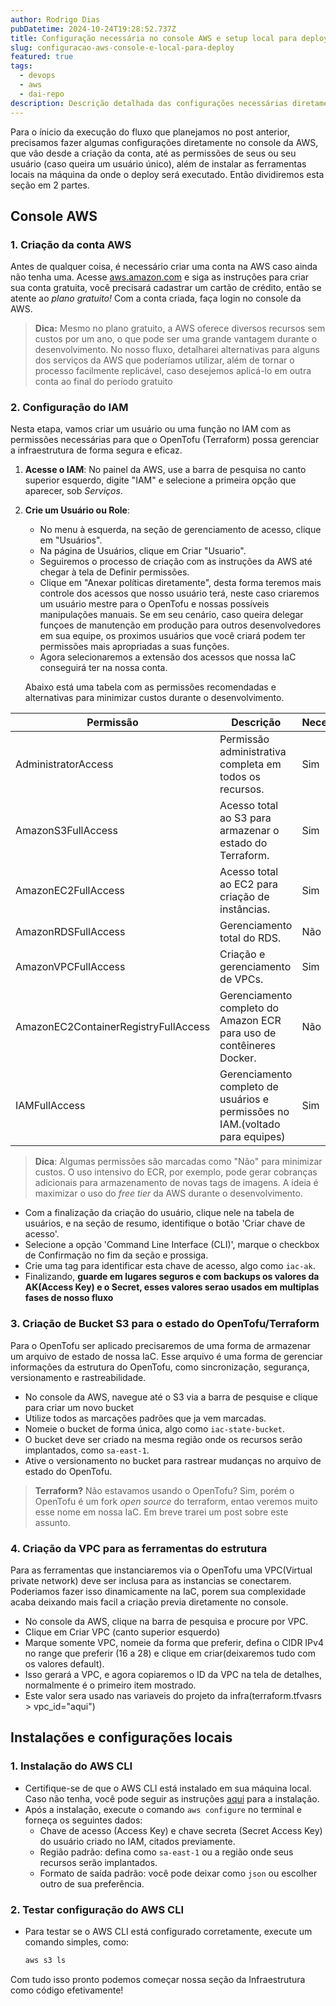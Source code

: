 ```yaml
---
author: Rodrigo Dias
pubDatetime: 2024-10-24T19:28:52.737Z
title: Configuração necessária no console AWS e setup local para deploy
slug: configuracao-aws-console-e-local-para-deploy
featured: true
tags:
  - devops
  - aws 
  - dai-repo
description: Descrição detalhada das configurações necessárias diretamente no console AWS e instalações locais para o ínicio do deploy com o dai-repo.
---
```


Para o ínicio da execução do fluxo que planejamos no post anterior, precisamos fazer algumas configurações diretamente no console da AWS, que vão desde a criação da conta, até as permissões de seus ou seu usuário (caso queira um usuário único), além de instalar as ferramentas locais na máquina da onde o deploy será executado. Então dividiremos esta seção em 2 partes.

## Console AWS

### 1. Criação da conta AWS
Antes de qualquer coisa, é necessário criar uma conta na AWS caso ainda não tenha uma. Acesse [aws.amazon.com](https://aws.amazon.com) e siga as instruções para criar sua conta gratuita, você precisará cadastrar um cartão de crédito, então se atente ao _plano gratuito!_ Com a conta criada, faça login no console da AWS.

> **Dica:** Mesmo no plano gratuito, a AWS oferece diversos recursos sem custos por um ano, o que pode ser uma grande vantagem durante o desenvolvimento. No nosso fluxo, detalharei alternativas para alguns dos serviços da AWS que poderíamos utilizar, além de tornar o processo facilmente replicável, caso desejemos aplicá-lo em outra conta ao final do período gratuito

### 2. Configuração do IAM

Nesta etapa, vamos criar um usuário ou uma função no IAM com as permissões necessárias para que o OpenTofu (Terraform) possa gerenciar a infraestrutura de forma segura e eficaz.

1. **Acesse o IAM**: No painel da AWS, use a barra de pesquisa no canto superior esquerdo, digite "IAM" e selecione a primeira opção que aparecer, sob *Serviços*.
2. **Crie um Usuário ou Role**:
   - No menu à esquerda, na seção de gerenciamento de acesso, clique em "Usuários".
   - Na página de Usuários, clique em Criar "Usuario".
   - Seguiremos o processo de criação com as instruções da AWS até chegar à tela de Definir permissões.
   - Clique em "Anexar políticas diretamente", desta forma teremos mais controle dos acessos que nosso usuário terá, neste caso criaremos um usuário mestre para o OpenTofu e nossas possíveis manipulações manuais. Se em seu cenário, caso queira delegar funçoes de manutenção em produção para outros desenvolvedores em sua equipe, os proximos usuários que você criará podem ter permissões mais apropriadas a suas funções.
   - Agora selecionaremos a extensão dos acessos que nossa IaC conseguirá ter na nossa conta.

   Abaixo está uma tabela com as permissões recomendadas e alternativas para minimizar custos durante o desenvolvimento.

| **Permissão**                 | **Descrição**                                                          | **Necessário?** | **Alternativa**          |
|-------------------------------|------------------------------------------------------------------------|-----------------|--------------------------|
| AdministratorAccess           | Permissão administrativa completa em todos os recursos.               | Sim             | N/A                      |
| AmazonS3FullAccess            | Acesso total ao S3 para armazenar o estado do Terraform.              | Sim             | N/A                      |
| AmazonEC2FullAccess           | Acesso total ao EC2 para criação de instâncias.                       | Sim             | N/A                      |
| AmazonRDSFullAccess           | Gerenciamento total do RDS.                                           | Não             | Container local          |
| AmazonVPCFullAccess           | Criação e gerenciamento de VPCs.                                      | Sim             | N/A                      |
| AmazonEC2ContainerRegistryFullAccess | Gerenciamento completo do Amazon ECR para uso de contêineres Docker. | Não        | Docker Hub          |
| IAMFullAccess                 | Gerenciamento completo de usuários e permissões no IAM.(voltado para equipes)            | Sim             | N/A |

> **Dica**: Algumas permissões são marcadas como "Não" para minimizar custos. O uso intensivo do ECR, por exemplo, pode gerar cobranças adicionais para armazenamento de novas tags de imagens. A ideia é maximizar o uso do *free tier* da AWS durante o desenvolvimento.

- Com a finalização da criação do usuário, clique nele na tabela de usuários, e na seção de resumo, identifique o botão 'Criar chave de acesso'.
- Selecione a opção 'Command Line Interface (CLI)', marque o checkbox de Confirmação no fim da seção e prossiga.
- Crie uma tag para identificar esta chave de acesso, algo como `iac-ak`.
- Finalizando, **guarde em lugares seguros e com backups os valores da AK(Access Key) e o Secret, esses valores serao usados em multiplas fases de nosso fluxo**


### 3. Criação de Bucket S3 para o estado do OpenTofu/Terraform
Para o OpenTofu ser aplicado precisaremos de uma forma de armazenar um arquivo de estado de nossa IaC. Esse arquivo é uma forma de gerenciar informações da estrutura do OpenTofu, como sincronização, segurança, versionamento e rastreabilidade.

- No console da AWS, navegue até o S3 via a barra de pesquise e clique para criar um novo bucket
- Utilize todos as marcações padrões que ja vem marcadas.
- Nomeie o bucket de forma única, algo como `iac-state-bucket`.
- O bucket deve ser criado na mesma região onde os recursos serão implantados, como `sa-east-1`.
- Ative o versionamento no bucket para rastrear mudanças no arquivo de estado do OpenTofu.

> **Terraform?**  Não estavamos usando o OpenTofu? Sim, porém o OpenTofu é um fork *open source* do terraform, entao veremos muito esse nome em nossa IaC. Em breve trarei um post sobre este assunto.


### 4. Criação da VPC para as ferramentas do estrutura
Para as ferramentas que instanciaremos via o OpenTofu uma VPC(Virtual private network) deve ser inclusa para as instancias se conectarem. Poderiamos fazer isso dinamicamente na IaC, porem sua complexidade acaba deixando mais facil a criação previa diretamente no console.

- No console da AWS, clique na barra de pesquisa e procure por VPC.
- Clique em Criar VPC (canto superior esquerdo)
- Marque somente VPC, nomeie da forma que preferir, defina o CIDR IPv4 no range que preferir (16 a 28) e clique em criar(deixaremos tudo com os valores default).
- Isso gerará a VPC, e agora copiaremos o ID da VPC na tela de detalhes, normalmente é o primeiro item mostrado.
- Este valor sera usado nas variaveis do projeto da infra(terraform.tfvasrs > vpc_id="aqui")


## Instalações e configurações locais

### 1. Instalação do AWS CLI
- Certifique-se de que o AWS CLI está instalado em sua máquina local. Caso não tenha, você pode seguir as instruções [aqui](https://docs.aws.amazon.com/cli/latest/userguide/install-cliv2.html) para a instalação.
- Após a instalação, execute o comando `aws configure` no terminal e forneça os seguintes dados:
  - Chave de acesso (Access Key) e chave secreta (Secret Access Key) do usuário criado no IAM, citados previamente.
  - Região padrão: defina como `sa-east-1` ou a região onde seus recursos serão implantados.
  - Formato de saída padrão: você pode deixar como `json` ou escolher outro de sua preferência.

### 2. Testar configuração do AWS CLI
- Para testar se o AWS CLI está configurado corretamente, execute um comando simples, como:
  ```bash
  aws s3 ls

Com tudo isso pronto podemos começar nossa seção da Infraestrutura como código efetivamente!
